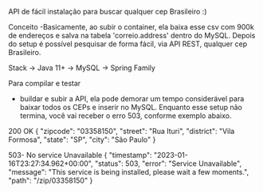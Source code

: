 API de fácil instalação para buscar qualquer cep Brasileiro :)

Conceito
-Basicamente, ao subir o container, ela baixa esse csv com 900k de endereços e salva na tabela 'correio.address' dentro do MySQL.
Depois do setup é possível pesquisar de forma fácil, via API REST, qualquer cep Brasileiro.

Stack
-> Java 11+
-> MySQL
-> Spring Family

Para compilar e testar
- buildar e subir a API, ela pode demorar um tempo considerável para baixar todos os CEPs e inserir no MySQL.
Enquanto esse setup não termina, você vai receber o erro 503, conforme exemplo abaixo.

200 OK
{
    "zipcode": "03358150",
    "street": "Rua Ituri",
    "district": "Vila Formosa",
    "state": "SP",
    "city": "São Paulo"
}

503- No service Unavailable
{
    "timestamp": "2023-01-16T23:27:34.962+00:00",
    "status": 503,
    "error": "Service Unavailable",
    "message": "This service is being installed, please wait a few moments.",
    "path": "/zip/03358150"
}
